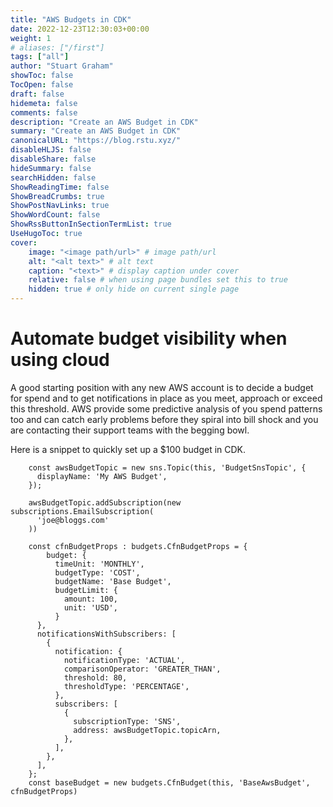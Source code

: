 ```yaml
---
title: "AWS Budgets in CDK"
date: 2022-12-23T12:30:03+00:00
weight: 1
# aliases: ["/first"]
tags: ["all"]
author: "Stuart Graham"
showToc: false
TocOpen: false
draft: false
hidemeta: false
comments: false
description: "Create an AWS Budget in CDK"
summary: "Create an AWS Budget in CDK"
canonicalURL: "https://blog.rstu.xyz/"
disableHLJS: false
disableShare: false
hideSummary: false
searchHidden: false
ShowReadingTime: false
ShowBreadCrumbs: true
ShowPostNavLinks: true
ShowWordCount: false
ShowRssButtonInSectionTermList: true
UseHugoToc: true
cover:
    image: "<image path/url>" # image path/url
    alt: "<alt text>" # alt text
    caption: "<text>" # display caption under cover
    relative: false # when using page bundles set this to true
    hidden: true # only hide on current single page
---
```


# Automate budget visibility when using cloud
A good starting position with any new AWS account is to decide a budget for spend and to get notifications in place as you meet, approach or exceed this threshold. AWS provide some predictive analysis of you spend patterns too and can catch early problems before they spiral into bill shock and you are contacting their support teams with the begging bowl. 

Here is a snippet to quickly set up a $100 budget in CDK. 
```
    const awsBudgetTopic = new sns.Topic(this, 'BudgetSnsTopic', {
      displayName: 'My AWS Budget',
    });

    awsBudgetTopic.addSubscription(new subscriptions.EmailSubscription(
      'joe@bloggs.com'
    ))

    const cfnBudgetProps : budgets.CfnBudgetProps = {
        budget: {
          timeUnit: 'MONTHLY',
          budgetType: 'COST',
          budgetName: 'Base Budget',
          budgetLimit: {
            amount: 100,
            unit: 'USD',
          }
      },
      notificationsWithSubscribers: [
        {
          notification: {
            notificationType: 'ACTUAL',
            comparisonOperator: 'GREATER_THAN',
            threshold: 80,
            thresholdType: 'PERCENTAGE',
          },
          subscribers: [
            {
              subscriptionType: 'SNS',
              address: awsBudgetTopic.topicArn,
            },
          ],
        },
      ],
    };
    const baseBudget = new budgets.CfnBudget(this, 'BaseAwsBudget', cfnBudgetProps)
```